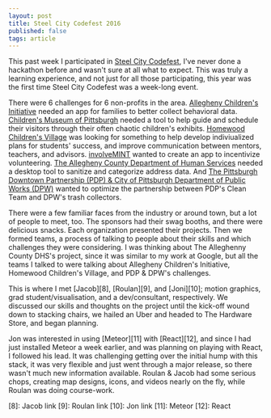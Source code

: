 ```yaml
---
layout: post
title: Steel City Codefest 2016
published: false
tags: article
---
```


This past week I participated in [Steel City Codefest][1], I've never done a hackathon before and wasn't sure at all what to expect.
This was truly a learning experience, and not just for all those participating, this year was the first time Steel City Codefest was a week-long event.

There were 6 challenges for 6 non-profits in the area.
[Allegheny Children's Initiative][2] needed an app for families to better collect behavioral data.
[Children's Museum of Pittsburgh][3] needed a tool to help guide and schedule their visitors through their often chaotic children's exhibits.
[Homewood Children's Village][4] was looking for something to help develop indiviualized plans for students' success, and improve communication between mentors, teachers, and advisors.
[involveMINT][5] wanted to create an app to incentivize volunteering.
[The Allegheny County Department of Human Services][6] needed a desktop tool to sanitize and categorize address data.
And [The Pittsburgh Downtown Partnership (PDP) & City of Pittsburgh Department of Public Works (DPW)][7] wanted to optimize the partnership between PDP's Clean Team and DPW's trash collectors.


There were a few familiar faces from the industry or around town, but a lot of people to meet, too.
The sponsors had their swag booths, and there were delicious snacks. Each organization presented their projects. Then we formed teams, a process of talking to people about their skills and which challenges they were considering.
I was thinking about The Alleghenny County DHS's project, since it was similar to my work at Google, but all the teams I talked to were talking about Allegheny Children's Initiative, Homewood Children's Village, and PDP &amp; DPW's challenges.

This is where I met [Jacob][8], [Roulan][9], and [Joni][10]; motion graphics, grad student/visualisation, and a dev/consultant, respectively.
We discussed our skills and thoughts on the project until the kick-off wound down to stacking chairs, we hailed an Uber and headed to The Hardware Store, and began planning.

Jon was interested in using [Meteor][11] with [React][12], and since I had just installed Meteor a week earlier, and was planning on playing with React, I followed his lead.
It was challenging getting over the initial hump with this stack, it was very flexible and just went through a major release, so there wasn't much new information available.
Roulan &amp; Jacob had some serious chops, creating map designs, icons, and videos nearly on the fly, while Roulan was doing course-work.








[1]: https://steelcitycodefest.org
[2]: http://www.pfq.org/allegheny-childrens-initiative-inc
[3]: https://pittsburghkids.org/
[4]: http://hcvpgh.org/
[5]: http://involvemint.co/
[6]: http://www.alleghenycounty.us/human-services/index.aspx
[7]: http://www.downtownpittsburgh.com/
[8]: Jacob link
[9]: Roulan link
[10]: Jon link
[11]: Meteor
[12]: React
